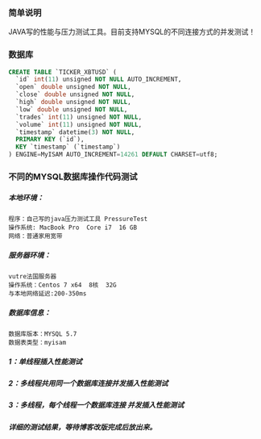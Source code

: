 ### 简单说明

JAVA写的性能与压力测试工具。目前支持MYSQL的不同连接方式的并发测试！

### 数据库
```sql
CREATE TABLE `TICKER_XBTUSD` (
  `id` int(11) unsigned NOT NULL AUTO_INCREMENT,
  `open` double unsigned NOT NULL,
  `close` double unsigned NOT NULL,
  `high` double unsigned NOT NULL,
  `low` double unsigned NOT NULL,
  `trades` int(11) unsigned NOT NULL,
  `volume` int(11) unsigned NOT NULL,
  `timestamp` datetime(3) NOT NULL,
  PRIMARY KEY (`id`),
  KEY `timestamp` (`timestamp`)
) ENGINE=MyISAM AUTO_INCREMENT=14261 DEFAULT CHARSET=utf8;
```

### 不同的MYSQL数据库操作代码测试

##### 本地环境：
    程序：自己写的java压力测试工具 PressureTest
    操作系统: MacBook Pro  Core i7  16 GB
    网络：普通家用宽带

##### 服务器环境：
    vutre法国服务器 
    操作系统：Centos 7 x64  8核  32G
    与本地网络延迟:200-350ms

##### 数据库信息：
    数据库版本：MYSQL 5.7
    数据表类型：myisam

##### 1：单线程插入性能测试
##### 2：多线程共用同一个数据库连接并发插入性能测试
##### 3：多线程，每个线程一个数据库连接 并发插入性能测试

##### 详细的测试结果，等待博客改版完成后放出来。

